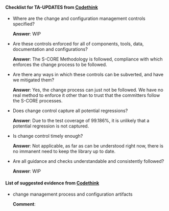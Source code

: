 #### Checklist for TA-UPDATES from [Codethink](https://codethinklabs.gitlab.io/trustable/trustable/print_page.html)

* Where are the change and configuration management controls specified?

    **Answer**:  WIP

* Are these controls enforced for all of components, tools, data, documentation and configurations?

    **Answer**:  The S-CORE Methodology is followed, compliance with which enforces the change process to be followed.

* Are there any ways in which these controls can be subverted, and have we mitigated them?

    **Answer**:  Yes, the change process can just not be followed. We have no real method to enforce it other than to trust that the committers follow the S-CORE processes.

* Does change control capture all potential regressions? 

    **Answer**:  Due to the test coverage of 99.186%, it is unlikely that a potential regression is not captured.

* Is change control timely enough? 

    **Answer**:  Not applicable, as far as can be understood right now, there is no immanent need to keep the library up to date. 

* Are all guidance and checks understandable and consistently followed? 

    **Answer**:  WIP

#### List of suggested evidence from [Codethink](https://codethinklabs.gitlab.io/trustable/trustable/print_page.html)

* change management process and configuration artifacts

    **Comment**:

